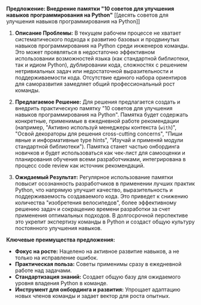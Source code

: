 
**Предложение: Внедрение памятки "10 советов для улучшения навыков программирования на Python"**
[[десять советов для улучшения навыков программирования на Python]]
1.  **Описание Проблемы:**
    В текущем рабочем процессе не хватает систематического подхода к развитию базовых и продвинутых навыков программирования на Python среди инженеров команды. Это может проявляться в недостаточно эффективном использовании возможностей языка (как стандартной библиотеки, так и идиом Python), дублировании кода, сложностях с решением нетривиальных задач или недостаточной выразительности и поддерживаемости кода. Отсутствие единого набора ориентиров для саморазвития замедляет общий профессиональный рост команды.

2.  **Предлагаемое Решение:**
    Для решения предлагается создать и внедрить практическую памятку "10 советов для улучшения навыков программирования на Python". Памятка будет содержать конкретные, применимые в ежедневной работе рекомендации (например, "Активно используй менеджеры контекста (`with`)", "Освой декораторы для решения cross-cutting concerns", "Пиши явные и информативные type hints", "Изучай и применяй модули стандартной библиотеки"). Памятка станет частью онбординга новичков и будет использоваться как чек-лист для самооценки и планирования обучения всеми разработчиками, интегрирована в процесс code review как источник рекомендаций.

3.  **Ожидаемый Результат:**
    Регулярное использование памятки повысит осознанность разработчиков в применении лучших практик Python, что напрямую улучшит качество, выразительность и поддерживаемость создаваемого кода. Это приведет к снижению количества "изобретения велосипедов", более эффективному решению задач и сокращению времени разработки за счет применения оптимальных подходов. В долгосрочной перспективе это укрепит экспертизу команды в Python и создаст общую культуру постоянного улучшения навыков.

**Ключевые преимущества предложения:**

*   **Фокус на росте:** Нацелено на активное развитие навыков, а не только на исправление ошибок.
*   **Практическая польза:** Советы применимы сразу в ежедневной работе над задачами.
*   **Стандартизация знаний:** Создает общую базу для ожидаемого уровня владения Python в команде.
*   **Инструмент для онбординга и развития:** Упрощает адаптацию новых членов команды и задает вектор для роста опытных.